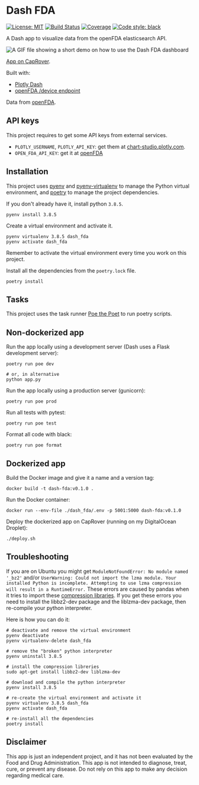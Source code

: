# Dash FDA

[![License: MIT](https://img.shields.io/badge/License-MIT-blue.svg)](https://opensource.org/licenses/MIT) [![Build Status](https://travis-ci.org/jackdbd/dash-fda.svg?branch=master)](https://travis-ci.org/jackdbd/dash-fda) [![Coverage](https://codecov.io/github/jackdbd/dash-fda/coverage.svg?branch=master)](https://codecov.io/github/jackdbd/dash-fda?branch=master) [![Code style: black](https://img.shields.io/badge/code%20style-black-000000.svg)](https://github.com/ambv/black)

A Dash app to visualize data from the openFDA elasticsearch API.

![A GIF file showing a short demo on how to use the Dash FDA dashboard](https://github.com/jackdbd/dash-fda/blob/master/demo.gif "How to use the Dash FDA dashboard")

[App on CapRover](https://cutt.ly/dash-fda).

Built with:

- [Plotly Dash](https://plotly.com/dash/)
- [openFDA /device endpoint](https://open.fda.gov/device/)

Data from [openFDA](https://open.fda.gov/).

## API keys

This project requires to get some API keys from external services.

- `PLOTLY_USERNAME`, `PLOTLY_API_KEY`: get them at [chart-studio.plotly.com](https://chart-studio.plotly.com/).
- `OPEN_FDA_API_KEY`: get it at [openFDA](https://open.fda.gov/apis/authentication/)

## Installation

This project uses [pyenv](https://github.com/pyenv/pyenv) and [pyenv-virtualenv](https://github.com/pyenv/pyenv-virtualenv) to manage the Python virtual environment, and [poetry](https://poetry.eustace.io/) to manage the project dependencies.

If you don't already have it, install python `3.8.5`.

```shell
pyenv install 3.8.5
```

Create a virtual environment and activate it.

```shell
pyenv virtualenv 3.8.5 dash_fda
pyenv activate dash_fda
```

Remember to activate the virtual environment every time you work on this project.

Install all the dependencies from the `poetry.lock` file.

```shell
poetry install
```

## Tasks

This project uses the task runner [Poe the Poet](https://github.com/nat-n/poethepoet) to run poetry scripts.

## Non-dockerized app

Run the app locally using a development server (Dash uses a Flask development server):

```shell
poetry run poe dev

# or, in alternative
python app.py
```

Run the app locally using a production server (gunicorn):

```shell
poetry run poe prod
```

Run all tests with pytest:

```shell
poetry run poe test
```

Format all code with black:

```shell
poetry run poe format
```

## Dockerized app

Build the Docker image and give it a name and a version tag:

```shell
docker build -t dash-fda:v0.1.0 .
```

Run the Docker container:

```shell
docker run --env-file ./dash_fda/.env -p 5001:5000 dash-fda:v0.1.0
```

Deploy the dockerized app on CapRover (running on my DigitalOcean Droplet):

```shell
./deploy.sh
```

## Troubleshooting

If you are on Ubuntu you might get `ModuleNotFoundError: No module named '_bz2'` and/or `UserWarning: Could not import the lzma module. Your installed Python is incomplete. Attempting to use lzma compression will result in a RuntimeError.` These errors are caused by pandas when it tries to import these [compression libraries](https://github.com/pandas-dev/pandas/issues/27575). If you get these errors you need to install the libbz2-dev package and the liblzma-dev package, then re-compile your python interpreter.

Here is how you can do it:

```shell
# deactivate and remove the virtual environment
pyenv deactivate
pyenv virtualenv-delete dash_fda

# remove the "broken" python interpreter
pyenv uninstall 3.8.5

# install the compression libreries
sudo apt-get install libbz2-dev liblzma-dev

# download and compile the python interpreter
pyenv install 3.8.5

# re-create the virtual environment and activate it
pyenv virtualenv 3.8.5 dash_fda
pyenv activate dash_fda

# re-install all the dependencies
poetry install
```

## Disclaimer

This app is just an independent project, and it has not been evaluated by the Food and Drug Administration.
This app is not intended to diagnose, treat, cure, or prevent any disease.
Do not rely on this app to make any decision regarding medical care.
